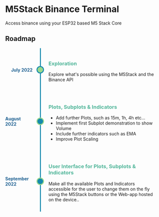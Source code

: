 <style>
    .d-flex {
        display: flex;
    }
    .progress-panel {
        display: flex;
        align-items: center;
        justify-content: flex-end;
        width: 20%;
        position: relative;
        border-right: 3px solid #168aad;
        padding-right: 24px;
        font-weight: bold;
        color: #1e6091;
    }
    .content-panel {
        padding: 1rem;
        padding-left: 24px;
        width: 80%
    }
    .content-panel h3 {
        color: #52b69a;
    }
    .progress-dot {
        border-radius: 50%;
        width: 18px;
        height: 18px;
        background-color: #168aad;
        border: 3px solid #99d98c;
        position: absolute;
        right: -13px;
    }
    .progress-dot.done {
        background-color: #99d98c;
        border: 3px solid #168aad;
    }
</style>

# M5Stack Binance Terminal
Access binance using your ESP32 based M5 Stack Core

## Roadmap


<div class="d-flex">
    <div class="progress-panel">
        <span>July 2022</span>
        <div class="progress-dot done"></div>
    </div>
    <div class="content-panel">
        <h3>Exploration</h3>
        <p>Explore what's possible using the M5Stack and the Binance API</p>
    </div>
</div>

<div class="d-flex">
    <div class="progress-panel">
        <span>August 2022</span>
        <div class="progress-dot"></div>
    </div>
    <div class="content-panel">
        <h3>Plots, Subplots & Indicators</h3>
        <ul>
            <li>Add further Plots, such as 15m, 1h, 4h etc...</li>
            <li>Implement first Subplot demonstration to show Volume</li>
            <li>Include further indicators such as EMA</li>
            <li>Improve Plot Scaling</li>
        </ul>
    </div>
</div>


<div class="d-flex">
    <div class="progress-panel">
        <span>September 2022</span>
        <div class="progress-dot"></div>
    </div>
    <div class="content-panel">
        <h3>User Interface for Plots, Subplots & Indicators</h3>
        <p>Make all the available Plots and Indicators accessible for the user to change them on the fly using the M5Stack buttons or the Web-app hosted on the device..</p>
    </div>
</div>
